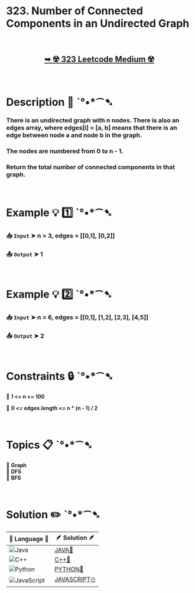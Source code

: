 # 323. Number of Connected Components in an Undirected Graph

</br>

<h2 align="center"> 

<a href="https://leetcode.com/problems/number-of-connected-components-in-an-undirected-graph"><strong>➥ ☢️ 323 Leetcode Medium ☢️ </strong></a>
</h2>

</br>

# Description 📜 ˋ°•*⁀➷

### There is an undirected graph with n nodes. There is also an edges array, where edges[i] = [a, b] means that there is an edge between node a and node b in the graph.

### The nodes are numbered from 0 to n - 1.

### Return the total number of connected components in that graph.

</br>

# Example 💡 1️⃣ ˋ°•*⁀➷

  ### 📥 `Input`  ➤  n = 3, edges = [[0,1], [0,2]]

  ### 📤 `Output`  ➤ 1

</br>

# Example 💡 2️⃣ ˋ°•*⁀➷

  ### 📥 `Input` ➤ n = 6, edges = [[0,1], [1,2], [2,3], [4,5]]

  ### 📤 `Output`  ➤ 2

</br>

# Constraints 🔒 ˋ°•*⁀➷

🔹 **1 <= n <= 100** </br>

🔹 **0 <= edges.length <= n * (n - 1) / 2** </br>

</br>

# Topics 📋 ˋ°•*⁀➷

🔸 **Graph**  </br>
🔸 **DFS**  </br>
🔸 **BFS**  </br>

</br>

# Solution ✏️ ˋ°•*⁀➷

| 📒 Language 📒  | 🪶 Solution 🪶 |
| ------------- | ------------- |
|  ![Java](https://img.shields.io/badge/java-%23ED8B00.svg?style=for-the-badge&logo=openjdk&logoColor=white)  | [JAVA🍁](https://github.com/Prakhar-002/LEETCODE/blob/main/%F0%9F%93%9A%20Study%20%F0%9F%8E%A7%20Plan%20%F0%9F%91%A8%F0%9F%8F%BB%E2%80%8D%F0%9F%92%BB/%F0%9F%A9%B5%20NeetCode%20150%20-%20%F0%9F%8D%87%20Blind%2075%20%2B%2075%20problems/%F0%9F%94%AC%20Examine%20Thoroughly%20%F0%9F%A7%AC/11%20Graphs/Day%20%E2%9E%BA%2091%20%F0%9F%A5%A1%20Number%20of%20Connected%20Components%20in%20an%20Undirected%20Graph%20%E2%98%83%EF%B8%8F%20%F0%9F%8D%81%20%F0%9F%8D%B0%20%F0%9F%8E%B2/%F0%9F%8D%81JAVA%20-%20Number%20of%20Connec.java) |
|  ![C++](https://img.shields.io/badge/c++-%2300599C.svg?style=for-the-badge&logo=c%2B%2B&logoColor=white)  | [C++🎲](https://github.com/Prakhar-002/LEETCODE/blob/main/%F0%9F%93%9A%20Study%20%F0%9F%8E%A7%20Plan%20%F0%9F%91%A8%F0%9F%8F%BB%E2%80%8D%F0%9F%92%BB/%F0%9F%A9%B5%20NeetCode%20150%20-%20%F0%9F%8D%87%20Blind%2075%20%2B%2075%20problems/%F0%9F%94%AC%20Examine%20Thoroughly%20%F0%9F%A7%AC/11%20Graphs/Day%20%E2%9E%BA%2091%20%F0%9F%A5%A1%20Number%20of%20Connected%20Components%20in%20an%20Undirected%20Graph%20%E2%98%83%EF%B8%8F%20%F0%9F%8D%81%20%F0%9F%8D%B0%20%F0%9F%8E%B2/%F0%9F%8E%B2CPP%20-%20Number%20of%20Connecte.cpp)  |
|  ![Python](https://img.shields.io/badge/python-3670A0?style=for-the-badge&logo=python&logoColor=ffdd54)    | [PYTHON🍰](https://github.com/Prakhar-002/LEETCODE/blob/main/%F0%9F%93%9A%20Study%20%F0%9F%8E%A7%20Plan%20%F0%9F%91%A8%F0%9F%8F%BB%E2%80%8D%F0%9F%92%BB/%F0%9F%A9%B5%20NeetCode%20150%20-%20%F0%9F%8D%87%20Blind%2075%20%2B%2075%20problems/%F0%9F%94%AC%20Examine%20Thoroughly%20%F0%9F%A7%AC/11%20Graphs/Day%20%E2%9E%BA%2091%20%F0%9F%A5%A1%20Number%20of%20Connected%20Components%20in%20an%20Undirected%20Graph%20%E2%98%83%EF%B8%8F%20%F0%9F%8D%81%20%F0%9F%8D%B0%20%F0%9F%8E%B2/%F0%9F%8D%B0PYTHON%20-%20Number%20of%20Connec.py) |
| ![JavaScript](https://img.shields.io/badge/javascript-%23323330.svg?style=for-the-badge&logo=javascript&logoColor=%23F7DF1E)   | [JAVASCRIPT☃️](https://github.com/Prakhar-002/LEETCODE/blob/main/%F0%9F%93%9A%20Study%20%F0%9F%8E%A7%20Plan%20%F0%9F%91%A8%F0%9F%8F%BB%E2%80%8D%F0%9F%92%BB/%F0%9F%A9%B5%20NeetCode%20150%20-%20%F0%9F%8D%87%20Blind%2075%20%2B%2075%20problems/%F0%9F%94%AC%20Examine%20Thoroughly%20%F0%9F%A7%AC/11%20Graphs/Day%20%E2%9E%BA%2091%20%F0%9F%A5%A1%20Number%20of%20Connected%20Components%20in%20an%20Undirected%20Graph%20%E2%98%83%EF%B8%8F%20%F0%9F%8D%81%20%F0%9F%8D%B0%20%F0%9F%8E%B2/%E2%98%83%EF%B8%8FJAVASCRIPT%20-%20Number%20of%20Co.js) |

